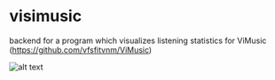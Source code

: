 # visimusic
backend for a program which visualizes listening statistics for ViMusic (https://github.com/vfsfitvnm/ViMusic)

![alt text]("https://i.ibb.co/B4KjhYg/Figure-1.png")
